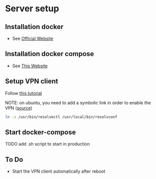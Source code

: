 # Server setup

## Installation docker

- See [Official Website](https://docs.docker.com/engine/install/ubuntu/)

## Installation docker compose

- See [This Website](https://nextgentips.com/2022/05/06/how-to-install-docker-compose-v2-on-ubuntu-22-04/)

## Setup VPN client

Follow [this tutorial](https://docs.pivpn.io/wireguard/)

NOTE: on ubuntu, you need to add a symbolic link in order to enable the VPN ([source](https://superuser.com/a/1544697))

```bash
ln -s /usr/bin/resolvectl /usr/local/bin/resolvconf
```

## Start docker-compose

TODO add .sh script to start in production


## To Do

- Start the VPN client automatically after reboot


